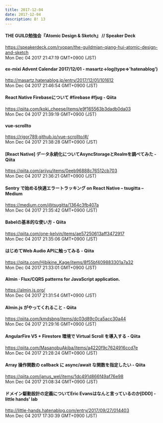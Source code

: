 ```yaml
---
title: 2017-12-04
date: 2017-12-04
description: B! 13
---
```


#### THE GUILD勉強会『Atomic Design & Sketch』 // Speaker Deck
https://speakerdeck.com/ryopan/the-guildmian-qiang-hui-atomic-design-and-sketch<br>
Mon Dec 04 2017 21:47:19 GMT+0900 (JST)<br>


#### ex-mixi Advent Calendar 2017/12/01 - masartz->log(type=>'hatenablog')
http://masartz.hatenablog.jp/entry/2017/12/01/101612<br>
Mon Dec 04 2017 21:46:54 GMT+0900 (JST)<br>


#### React Native Firebaseについて #firebase #fjug - Qiita
https://qiita.com/koki_cheese/items/e9f165563b3dadb0da03<br>
Mon Dec 04 2017 21:39:19 GMT+0900 (JST)<br>


#### vue-scrollto
https://rigor789.github.io/vue-scrollto/#/<br>
Mon Dec 04 2017 21:38:28 GMT+0900 (JST)<br>


#### [React Native] データ永続化についてAsyncStorageとRealmを調べてみた - Qiita
https://qiita.com/ariiyu/items/0eeb96888c76512cb703<br>
Mon Dec 04 2017 21:36:21 GMT+0900 (JST)<br>


#### Sentry で始める快適エラートラッキング on React Native – tsugitta – Medium
https://medium.com/@tsugitta/1364c3fb407a<br>
Mon Dec 04 2017 21:35:42 GMT+0900 (JST)<br>


#### Babelの基本的な使い方 - Qiita
https://qiita.com/one-kelvin/items/ae57250613aff3472917<br>
Mon Dec 04 2017 21:35:06 GMT+0900 (JST)<br>


#### はじめてWeb Audio APIに触ってみる - Qiita
https://qiita.com/Hibikine_Kage/items/8f55bf409883301a7a32<br>
Mon Dec 04 2017 21:33:01 GMT+0900 (JST)<br>


#### Almin · Flux/CQRS patterns for JavaScript application.
https://almin.js.org/<br>
Mon Dec 04 2017 21:31:54 GMT+0900 (JST)<br>


#### Almin.js がやってくれること - Qiita
https://qiita.com/kmdsbng/items/dc03d89c0ca5acc30a44<br>
Mon Dec 04 2017 21:29:16 GMT+0900 (JST)<br>


#### AngularFire V5 + Firestore 環境で Virtual Scroll を導入する - Qiita
https://qiita.com/MasanobuAkiba/items/a4220f9c7624916ccd7e<br>
Mon Dec 04 2017 21:28:24 GMT+0900 (JST)<br>


#### Array 操作関数の callback に async/await な関数を指定したい - Qiita
https://qiita.com/janus_wel/items/1dc491d866f49af76e98<br>
Mon Dec 04 2017 21:08:34 GMT+0900 (JST)<br>


#### ドメイン駆動設計の定義についてEric Evansはなんと言っているのか[DDD] - little hands' lab
http://little-hands.hatenablog.com/entry/2017/09/27/014403<br>
Mon Dec 04 2017 17:30:39 GMT+0900 (JST)<br>


